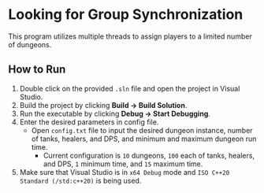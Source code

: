 # Looking for Group Synchronization
This program utilizes multiple threads to assign players to a limited number of dungeons.

## How to Run
1. Double click on the provided `.sln` file and open the project in Visual Studio.
2. Build the project by clicking **Build → Build Solution**.
3. Run the executable by clicking **Debug → Start Debugging**.
4. Enter the desired parameters in config file.
   - Open `config.txt` file to input the desired dungeon instance, number of tanks, healers, and DPS, and minimum and maximum dungeon run time.
     - Current configuration is `10` dungeons, `100` each of tanks, healers, and DPS, `1` minimum time, and `15` maximum time.
5. Make sure that Visual Studio is in `x64 Debug` mode and `ISO C++20 Standard (/std:c++20)` is being used. 
